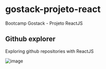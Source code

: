 # gostack-projeto-react
Bootcamp Gostack - Projeto ReactJS

## Github explorer

Exploring github repositories with ReactJS

![image](https://i.ibb.co/Xx1HcGT/photo1.png)
